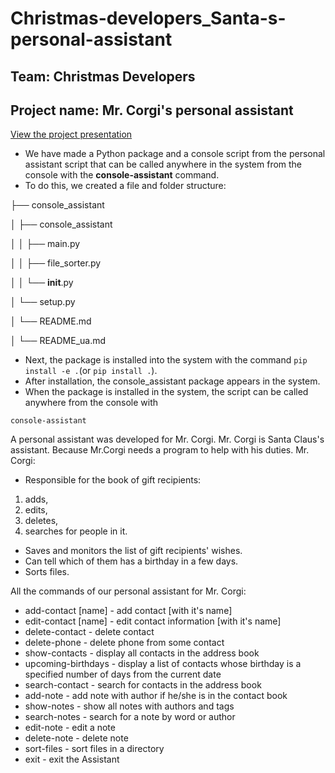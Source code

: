 # Christmas-developers_Santa-s-personal-assistant

## Team: Christmas Developers

## Project name: Mr. Corgi's personal assistant

[View the project presentation](Project_Python-Core_Group14.pdf)

* We have made a Python package and a console script from the personal assistant script that can be called anywhere in the system from the console with the **console-assistant** command. 
* To do this, we created a file and folder structure:

├── console_assistant  

│    ├── console_assistant 

│    │   ├── main.py   

│    │   ├── file_sorter.py 

│    │   └── __init__.py   

│    └── setup.py   

│    └── README.md  

│    └── README_ua.md  

* Next, the package is installed into the system with the command ```pip install -e .```(or ```pip install .```).
* After installation, the console_assistant package appears in the system.
* When the package is installed in the system, the script can be called anywhere from the console with 
```
console-assistant
``` 

A personal assistant was developed for Mr. Corgi. Mr. Corgi is Santa Claus's assistant. 
Because Mr.Corgi needs a program to help with his duties.
Mr. Corgi:  
- Responsible for the book of gift recipients:
1. adds, 
2. edits, 
3. deletes, 
4. searches for people in it.
- Saves and monitors the list of gift recipients' wishes.
- Can tell which of them has a birthday in a few days.
- Sorts files.

All the commands of our personal assistant for Mr. Corgi:
- add-contact [name]  - add contact [with it's name]
- edit-contact [name] - edit contact information [with it's name]
- delete-contact      - delete contact
- delete-phone        - delete phone from some contact
- show-contacts       - display all contacts in the address book
- upcoming-birthdays  - display a list of contacts whose birthday is a specified number of days from the current date
- search-contact      - search for contacts in the address book
- add-note            - add note with author if he/she is in the contact book
- show-notes          - show all notes with authors and tags
- search-notes        - search for a note by word or author
- edit-note           - edit a note
- delete-note         - delete note
- sort-files          - sort files in a directory 
- exit                - exit the Assistant
